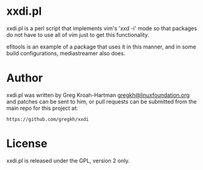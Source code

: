 xxdi.pl
=======

xxdi.pl is a perl script that implements vim's 'xxd -i' mode so that
packages do not have to use all of vim just to get this functionality.

efitools is an example of a package that uses it in this manner, and in
some build configurations, mediastreamer also does.

Author
======

xxdi.pl was written by Greg Kroah-Hartman <gregkh@linuxfoundation.org> and
patches can be sent to him, or pull requests can be submitted from the main
repo for this project at:

	https://github.com/gregkh/xxdi

License
=======

xxdi.pl is released under the GPL, version 2 only.
